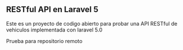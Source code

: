 ## RESTful API en Laravel 5

Este es un proyecto de codigo abierto para probar una API RESTful de vehiculos implementada con laravel 5.0

Prueba para repositorio remoto

